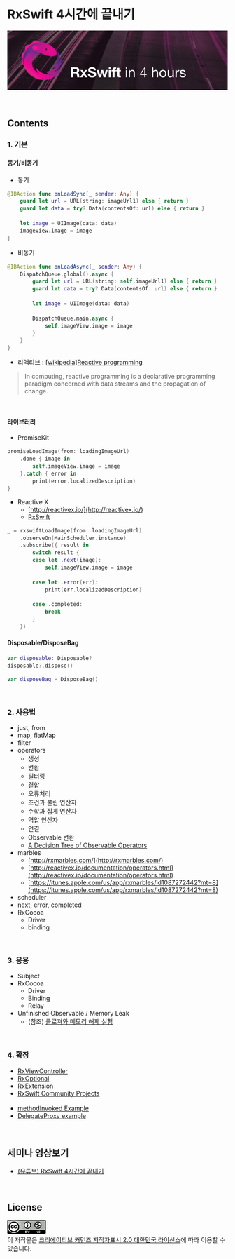 # RxSwift 4시간에 끝내기

![](docs/rxswift_in_4_hours_logo.png)

<br/>

## Contents

### 1. 기본

#### 동기/비동기
- 동기

```swift
@IBAction func onLoadSync(_ sender: Any) {
    guard let url = URL(string: imageUrl1) else { return }
    guard let data = try? Data(contentsOf: url) else { return }
    
    let image = UIImage(data: data)
    imageView.image = image
}
```

- 비동기

```swift
@IBAction func onLoadAsync(_ sender: Any) {
    DispatchQueue.global().async {
        guard let url = URL(string: self.imageUrl1) else { return }
        guard let data = try? Data(contentsOf: url) else { return }
        
        let image = UIImage(data: data)
        
        DispatchQueue.main.async {
            self.imageView.image = image
        }
    }
}
```

- 리액티브 : [[wikipedia]Reactive programming](https://en.wikipedia.org/wiki/Reactive_programming)

> In computing, reactive programming is a declarative programming paradigm concerned with data streams and the propagation of change.

<br/>

#### 라이브러리

- PromiseKit

```swift
promiseLoadImage(from: loadingImageUrl)
    .done { image in
        self.imageView.image = image
    }.catch { error in
        print(error.localizedDescription)
}
```

- Reactive X
	- [http://reactivex.io/](http://reactivex.io/)
	- [RxSwift](https://github.com/ReactiveX/RxSwift)

```swift
_ = rxswiftLoadImage(from: loadingImageUrl)
    .observeOn(MainScheduler.instance)
    .subscribe({ result in
        switch result {
        case let .next(image):
            self.imageView.image = image

        case let .error(err):
            print(err.localizedDescription)

        case .completed:
            break
        }
    })
```

#### Disposable/DisposeBag
```swift
var disposable: Disposable?
disposable?.dispose()
```
```swift
var disposeBag = DisposeBag()
```

<br/>

### 2. 사용법
- just, from
- map, flatMap
- filter
- operators
  - 생성
  - 변환
  - 필터링
  - 결합
  - 오류처리
  - 조건과 불린 연산자
  - 수학과 집계 연산자
  - 역압 연산자
  - 연결
  - Observable 변환
  - [A Decision Tree of Observable Operators](http://reactivex.io/documentation/ko/operators.html)
- marbles
  - [http://rxmarbles.com/](http://rxmarbles.com/)
  - [http://reactivex.io/documentation/operators.html](http://reactivex.io/documentation/operators.html)
  - [https://itunes.apple.com/us/app/rxmarbles/id1087272442?mt=8](https://itunes.apple.com/us/app/rxmarbles/id1087272442?mt=8)
- scheduler
- next, error, completed
- RxCocoa
  - Driver
  - binding

<br/>

### 3. 응용
- Subject
- RxCocoa
	- Driver
	- Binding
	- Relay
- Unfinished Observable / Memory Leak
	- (참조) [클로져와 메모리 해제 실험](https://iamchiwon.github.io/2018/08/13/closure-mem/)

<br/>

### 4. 확장
- [RxViewController](https://github.com/devxoul/RxViewController)
- [RxOptional](https://github.com/RxSwiftCommunity/RxOptional)
- [RxExtension](https://github.com/tokijh/RxSwiftExtensions)
- [RxSwift Community Projects](https://community.rxswift.org/)
<br/><br/>
- [methodInvoked Example](https://gist.github.com/iamchiwon/bd200395a0d0ced65d91d0fa7abe54cb)
- [DelegateProxy example](https://gist.github.com/iamchiwon/f007d67c8365b612daa99d6f19ad3992)

<br/>

## 세미나 영상보기
- [(유튜브) RxSwift 4시간에 끝내기](https://www.youtube.com/watch?v=2uumx7Vzidc&list=PL03rJBlpwTaAh5zfc8KWALc3ADgugJwjq)

<br/>

## License

![](docs/cc_license.png)
<br />이 저작물은 <a rel="license" href="http://creativecommons.org/licenses/by/2.0/kr/">크리에이티브 커먼즈 저작자표시 2.0 대한민국 라이선스</a>에 따라 이용할 수 있습니다.
